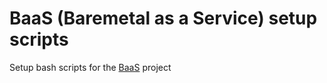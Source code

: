 # BaaS (Baremetal as a Service) setup scripts

Setup bash scripts for the [BaaS](https://github.com/baas-project/baas) project